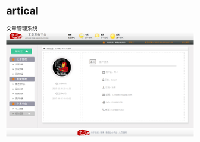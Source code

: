 # artical
文章管理系统
![image](https://raw.githubusercontent.com/CuteDeng/artical/version2.0/artical.png)
